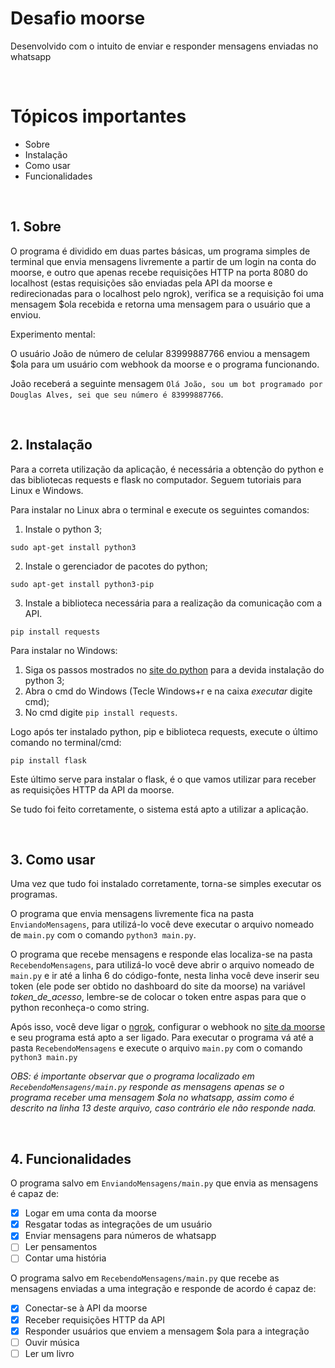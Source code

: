 
# Desafio moorse
Desenvolvido com o intuito de enviar e responder mensagens enviadas no whatsapp

<br>

Tópicos importantes
===================
<!--ts-->
   * Sobre
   * Instalação
   * Como usar
   * Funcionalidades
<!--te-->

<br>

## 1. Sobre

O programa é dividido em duas partes básicas, um programa simples de terminal que envia mensagens livremente a partir de um login na conta do moorse, e outro que apenas recebe requisições HTTP na porta 8080 do localhost (estas requisições são enviadas pela API da moorse e redirecionadas para o localhost pelo ngrok), verifica se a requisição foi uma mensagem $ola recebida e retorna uma mensagem para o usuário que a enviou.

Experimento mental:

O usuário João de número de celular 83999887766 enviou a mensagem $ola para um usuário com webhook da moorse e o programa funcionando.

João receberá a seguinte mensagem ```Olá João, sou um bot programado por Douglas Alves, sei que seu número é 83999887766```.

<br>

## 2. Instalação

Para a correta utilização da aplicação, é necessária a obtenção do python e das bibliotecas requests e flask no computador. Seguem tutoriais para Linux e Windows.

Para instalar no Linux abra o terminal e execute os seguintes comandos:

1. Instale o python 3;

```sudo apt-get install python3```

2. Instale o gerenciador de pacotes do python;

```sudo apt-get install python3-pip```

3. Instale a biblioteca necessária para a realização da comunicação com a API.

```pip install requests```

Para instalar no Windows:

1. Siga os passos mostrados no <a href="https://python.org.br/instalacao-windows/">site do python</a> para a devida instalação do python 3;
2. Abra o cmd do Windows (Tecle Windows+r e na caixa *executar* digite cmd);
3. No cmd digite ```pip install requests```.

Logo após ter instalado python, pip e biblioteca requests, execute o último comando no terminal/cmd:

```pip install flask```

Este último serve para instalar o flask, é o que vamos utilizar para receber as requisições HTTP da API da moorse.

Se tudo foi feito corretamente, o sistema está apto a utilizar a aplicação.

<br>

## 3. Como usar

Uma vez que tudo foi instalado corretamente, torna-se simples executar os programas.

O programa que envia mensagens livremente fica na pasta ```EnviandoMensagens```, para utilizá-lo você deve executar o arquivo nomeado de ```main.py``` com o comando ```python3 main.py```.

O programa que recebe mensagens e responde elas localiza-se na pasta ```RecebendoMensagens```, para utilizá-lo você deve  abrir o arquivo nomeado de ```main.py```  e ir até a linha 6 do código-fonte, nesta linha você deve inserir seu token (ele pode ser obtido no dashboard do site da moorse) na variável *token_de_acesso*, lembre-se de colocar o token entre aspas para que o python reconheça-o como string.

Após isso, você deve ligar o <a href="https://ngrok.com/">ngrok</a>, configurar o webhook no <a href="https://app.moorse.io/">site da moorse</a> e seu programa está apto a ser ligado. Para executar o programa vá até a pasta ```RecebendoMensagens``` e execute o arquivo ```main.py``` com o comando ```python3 main.py```

*OBS: é importante observar que o programa localizado em ```RecebendoMensagens/main.py``` responde as mensagens apenas se o programa receber uma mensagem $ola no whatsapp, assim como é descrito na linha 13 deste arquivo, caso contrário ele não responde nada.*

<br>

## 4. Funcionalidades

O programa salvo em ```EnviandoMensagens/main.py``` que envia as mensagens  é capaz de:

- [x] Logar em uma conta da moorse
- [x] Resgatar todas as integrações de um usuário
- [x] Enviar mensagens para números de whatsapp
- [ ] Ler pensamentos
- [ ] Contar uma história

O programa salvo em ```RecebendoMensagens/main.py``` que recebe as mensagens enviadas a uma integração e responde de acordo é capaz de:

- [x] Conectar-se à API da moorse
- [x] Receber requisições HTTP da API
- [x] Responder usuários que enviem a mensagem $ola para a integração
- [ ] Ouvir música
- [ ] Ler um livro

<br>
